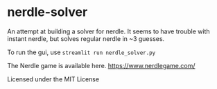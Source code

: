 # nerdle-solver
An attempt at building a solver for nerdle. It seems to have trouble with instant nerdle, but solves regular nerdle in ~3 guesses.

To run the gui, use `streamlit run nerdle_solver.py`

The Nerdle game is available here. https://www.nerdlegame.com/

Licensed under the MIT License